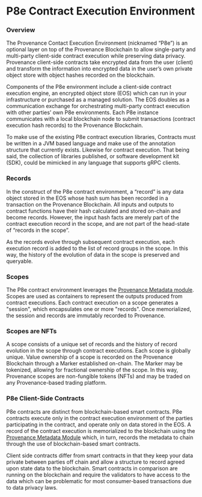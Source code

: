 # P8e Contract Execution Environment

### Overview

The Provenance Contact Execution Environment \(nicknamed “P8e”\) is an optional layer on top of the Provenance Blockchain to allow single-party and multi-party client-side contract execution while preserving data privacy. Provenance client-side contracts take encrypted data from the user \(client\) and transform the information into encrypted data in the user’s own private object store with object hashes recorded on the blockchain. 

Components of the P8e environment include a client-side contract execution engine, an encrypted object store \(EOS\) which can run in your infrastructure or purchased as a managed solution. The EOS doubles as  a communication exchange for orchestrating multi-party contract execution with other parties’ own P8e environments. Each P8e instance communicates with a local blockchain node to submit transactions \(contract execution hash records\) to the Provenance Blockchain.

To make use of the existing P8e contract execution libraries, Contracts must be written in a JVM based language and make use of the annotation structure that currently exists. Likewise for contract execution. That being said, the collection of libraries published, or software development kit \(SDK\), could be mimicked in any language that supports gRPC clients.

### Records

In the construct of the P8e contract environment, a “record” is any data object stored in the EOS whose hash sum has been recorded in a transaction on the Provenance Blockchain. All inputs and outputs to contract functions have their hash calculated and stored on-chain and become records. However, the input hash facts are merely part of the contract execution record in the scope, and are not part of the head-state of “records in the scope”.

As the records evolve through subsequent contract execution, each execution record is added to the list of record groups in the scope. In this way, the history of the evolution of data in the scope is preserved and queryable.

### Scopes

The P8e contract environment leverages the [Provenance Metadata module](../../modules/metadata-module.md). Scopes are used as containers to represent the outputs produced from contract executions. Each contract execution on a scope generates a "session", which encapsulates one or more "records". Once memorialized, the session and records are immutably recorded to Provenance.

### Scopes are NFTs

A scope consists of a unique set of records and the history of record evolution in the scope through contract executions. Each scope is globally unique. Value ownership of a scope is recorded on the Provenance Blockchain through a Marker established on-chain. The Marker may be tokenized, allowing for fractional ownership of the scope. In this way, Provenance scopes are non-fungible tokens \(NFTs\) and may be traded on any Provenance-based trading platform.

### P8e Client-Side Contracts

P8e contracts are distinct from blockchain-based smart contracts. P8e contracts execute only in the contract execution environment of the parties participating in the contract, and operate only on data stored in the EOS. A record of the contract execution is memorialized to the blockchain using the [Provenance Metadata Module](../../modules/metadata-module.md) which, in turn, records the metadata to chain through the use of blockchain-based smart contracts. 

Client side contracts differ from smart contracts in that they keep your data private between parties off chain and allow a structure to record agreed upon state data to the blockchain. Smart contracts in comparison are running on the blockchain and require the validators to have access to the data which can be problematic for most consumer-based transactions due to data privacy laws.

